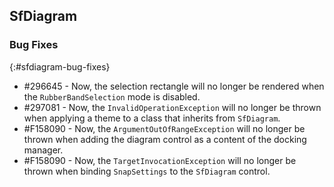 ## SfDiagram

### Bug Fixes
{:#sfdiagram-bug-fixes}

* \#296645 - Now, the selection rectangle will no longer be rendered when the `RubberBandSelection` mode is disabled.
* \#297081 - Now, the `InvalidOperationException` will no longer be thrown when applying a theme to a class that inherits from `SfDiagram`.
* \#F158090 - Now, the `ArgumentOutOfRangeException` will no longer be thrown when adding the diagram control as a content of the docking manager.
* \#F158090 - Now, the `TargetInvocationException` will no longer be thrown when binding `SnapSettings` to the `SfDiagram` control.